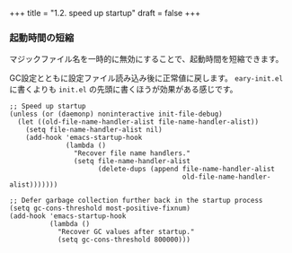 +++
title = "1.2. speed up startup"
draft = false
+++
### 起動時間の短縮

マジックファイル名を一時的に無効にすることで、起動時間を短縮できます。

GC設定とともに設定ファイル読み込み後に正常値に戻します。
`eary-init.el` に書くよりも `init.el` の先頭に書くほうが効果がある感じです。

```elisp
;; Speed up startup
(unless (or (daemonp) noninteractive init-file-debug)
  (let ((old-file-name-handler-alist file-name-handler-alist))
    (setq file-name-handler-alist nil)
    (add-hook 'emacs-startup-hook
              (lambda ()
                "Recover file name handlers."
                (setq file-name-handler-alist
                      (delete-dups (append file-name-handler-alist
                                           old-file-name-handler-alist)))))))

;; Defer garbage collection further back in the startup process
(setq gc-cons-threshold most-positive-fixnum)
(add-hook 'emacs-startup-hook
          (lambda ()
            "Recover GC values after startup."
            (setq gc-cons-threshold 800000)))
```
